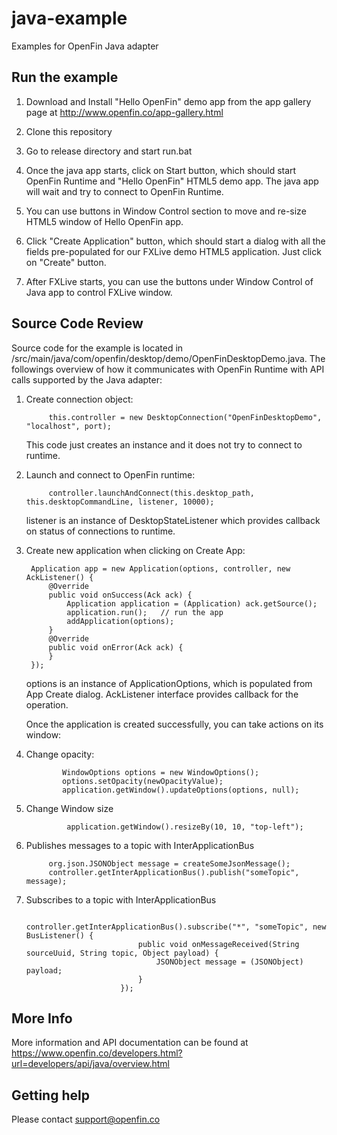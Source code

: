 # java-example
Examples for OpenFin Java adapter

## Run the example

1. Download and Install "Hello OpenFin" demo app from the app gallery page at http://www.openfin.co/app-gallery.html

2. Clone this repository

3. Go to release directory and start run.bat

5. Once the java app starts, click on Start button, which should start OpenFin Runtime and "Hello OpenFin" HTML5 demo app.  The java app will wait and try to connect to OpenFin Runtime.

6. You can use buttons in Window Control section to move and re-size HTML5 window of Hello OpenFin app.

7. Click "Create Application" button, which should start a dialog with all the fields pre-populated for our FXLive demo HTML5 application.  Just click on "Create" button.

7. After FXLive starts, you can use the buttons under Window Control of Java app to control FXLive window.

## Source Code Review

Source code for the example is located in /src/main/java/com/openfin/desktop/demo/OpenFinDesktopDemo.java.  The followings overview of how it communicates with OpenFin Runtime with API calls supported by the Java adapter:

1. Create connection object:

            this.controller = new DesktopConnection("OpenFinDesktopDemo", "localhost", port);

    This code just creates an instance and it does not try to connect to runtime.

2. Launch and connect to OpenFin runtime:

            controller.launchAndConnect(this.desktop_path, this.desktopCommandLine, listener, 10000);

   listener is an instance of DesktopStateListener which provides callback on status of connections to runtime.

3. Create new application when clicking on Create App:

        Application app = new Application(options, controller, new AckListener() {
            @Override
            public void onSuccess(Ack ack) {
                Application application = (Application) ack.getSource();
                application.run();   // run the app
                addApplication(options);
            }
            @Override
            public void onError(Ack ack) {
            }
        });

   options is an instance of ApplicationOptions, which is populated from App Create dialog.  AckListener interface provides callback for the operation.

   Once the application is created successfully, you can take actions on its window:

4.  Change opacity:

                WindowOptions options = new WindowOptions();
                options.setOpacity(newOpacityValue);
                application.getWindow().updateOptions(options, null);

5. Change Window size

                application.getWindow().resizeBy(10, 10, "top-left");


6. Publishes messages to a topic with InterApplicationBus

            org.json.JSONObject message = createSomeJsonMessage();
            controller.getInterApplicationBus().publish("someTopic", message);

7. Subscribes to a topic with InterApplicationBus

                            controller.getInterApplicationBus().subscribe("*", "someTopic", new BusListener() {
                                public void onMessageReceived(String sourceUuid, String topic, Object payload) {
                                    JSONObject message = (JSONObject) payload;
                                }
                            });

## More Info

More information and API documentation can be found at https://www.openfin.co/developers.html?url=developers/api/java/overview.html

## Getting help

Please contact support@openfin.co